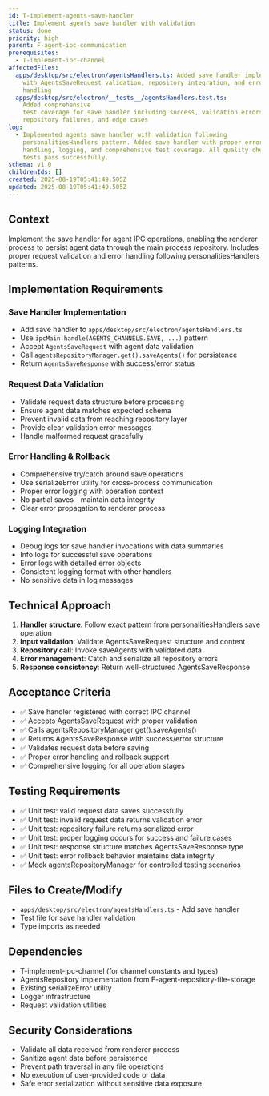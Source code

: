```yaml
---
id: T-implement-agents-save-handler
title: Implement agents save handler with validation
status: done
priority: high
parent: F-agent-ipc-communication
prerequisites:
  - T-implement-ipc-channel
affectedFiles:
  apps/desktop/src/electron/agentsHandlers.ts: Added save handler implementation
    with AgentsSaveRequest validation, repository integration, and error
    handling
  apps/desktop/src/electron/__tests__/agentsHandlers.test.ts:
    Added comprehensive
    test coverage for save handler including success, validation errors,
    repository failures, and edge cases
log:
  - Implemented agents save handler with validation following
    personalitiesHandlers pattern. Added save handler with proper error
    handling, logging, and comprehensive test coverage. All quality checks and
    tests pass successfully.
schema: v1.0
childrenIds: []
created: 2025-08-19T05:41:49.505Z
updated: 2025-08-19T05:41:49.505Z
---
```


## Context

Implement the save handler for agent IPC operations, enabling the renderer process to persist agent data through the main process repository. Includes proper request validation and error handling following personalitiesHandlers patterns.

## Implementation Requirements

### Save Handler Implementation

- Add save handler to `apps/desktop/src/electron/agentsHandlers.ts`
- Use `ipcMain.handle(AGENTS_CHANNELS.SAVE, ...)` pattern
- Accept `AgentsSaveRequest` with agent data validation
- Call `agentsRepositoryManager.get().saveAgents()` for persistence
- Return `AgentsSaveResponse` with success/error status

### Request Data Validation

- Validate request data structure before processing
- Ensure agent data matches expected schema
- Prevent invalid data from reaching repository layer
- Provide clear validation error messages
- Handle malformed request gracefully

### Error Handling & Rollback

- Comprehensive try/catch around save operations
- Use serializeError utility for cross-process communication
- Proper error logging with operation context
- No partial saves - maintain data integrity
- Clear error propagation to renderer process

### Logging Integration

- Debug logs for save handler invocations with data summaries
- Info logs for successful save operations
- Error logs with detailed error objects
- Consistent logging format with other handlers
- No sensitive data in log messages

## Technical Approach

1. **Handler structure**: Follow exact pattern from personalitiesHandlers save operation
2. **Input validation**: Validate AgentsSaveRequest structure and content
3. **Repository call**: Invoke saveAgents with validated data
4. **Error management**: Catch and serialize all repository errors
5. **Response consistency**: Return well-structured AgentsSaveResponse

## Acceptance Criteria

- ✅ Save handler registered with correct IPC channel
- ✅ Accepts AgentsSaveRequest with proper validation
- ✅ Calls agentsRepositoryManager.get().saveAgents()
- ✅ Returns AgentsSaveResponse with success/error structure
- ✅ Validates request data before saving
- ✅ Proper error handling and rollback support
- ✅ Comprehensive logging for all operation stages

## Testing Requirements

- ✅ Unit test: valid request data saves successfully
- ✅ Unit test: invalid request data returns validation error
- ✅ Unit test: repository failure returns serialized error
- ✅ Unit test: proper logging occurs for success and failure cases
- ✅ Unit test: response structure matches AgentsSaveResponse type
- ✅ Unit test: error rollback behavior maintains data integrity
- ✅ Mock agentsRepositoryManager for controlled testing scenarios

## Files to Create/Modify

- `apps/desktop/src/electron/agentsHandlers.ts` - Add save handler
- Test file for save handler validation
- Type imports as needed

## Dependencies

- T-implement-ipc-channel (for channel constants and types)
- AgentsRepository implementation from F-agent-repository-file-storage
- Existing serializeError utility
- Logger infrastructure
- Request validation utilities

## Security Considerations

- Validate all data received from renderer process
- Sanitize agent data before persistence
- Prevent path traversal in any file operations
- No execution of user-provided code or data
- Safe error serialization without sensitive data exposure
